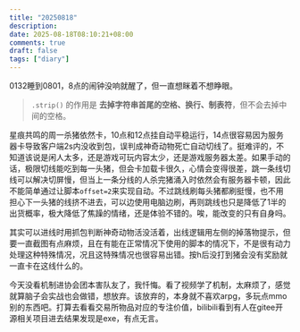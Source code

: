 ```yaml
---
title: "20250818"
description: 
date: 2025-08-18T08:10:21+08:00
comments: true
draft: false
tags: ["diary"]
---
```

0132睡到0801，8点的闹钟没响就醒了，但一直想眯着不想睁眼。

> `.strip()` 的作用是 **去掉字符串首尾的空格、换行、制表符**，但不会去掉中间的空格。

星痕共鸣的周一杀猪依然卡，10点和12点挂自动平稳运行，14点很容易因为服务器卡导致客户端2s内没收到包，误判成神奇动物死亡自动切线了。挺难评的，不知道该说是闲人太多，还是游戏可玩内容太少，还是游戏服务器太差。如果手动的话，极限切线能吃到每一头猪，但会卡加载卡很久，心情会变得很差，跳一条线切线可以解决切屏慢，但当上一条分线的人杀完猪涌入时依然会有服务器卡顿，因此不能简单通过让脚本`offset=2`来实现自动。不过跳线刷每头猪都刷挺慢，也不用担心下一头猪的线挤不进去，可以边使用电脑边刷，再则跳线也只是降低了1半的出货概率，极大降低了焦躁的情绪，还是体验不错的。唉，能改变的只有自身吗。

其实可以进线时用抓包判断神奇动物活没活着，出线逻辑用左侧的掉落物提示，但要一直截图有点麻烦，且在有能在正常情况下使用的脚本的情况下，不是很有动力处理这种特殊情况，况且这特殊情况也很容易出错。按h后没打到猪会没有奖励就一直卡在这线什么的。

今天没看机制进协会团本害队友了，我忏悔。看了视频学了机制，太麻烦了，感觉就算脑子会实战也会做错，想放弃。该放弃的，本身就不喜欢arpg，多玩点mmo别的东西吧。打算去看看交易所物品对应的专注价值，bilibili看到有人在gitee开源相关项目进去结果发现是exe，有点无言。
